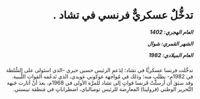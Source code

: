<h1 dir="rtl">تدخُّلٌ عسكريٌّ فرنسي في تشاد .</h1>

<h5 dir="rtl">العام الهجري:  1402

الشهر القمري: شوال

العام الميلادي: 1982</h5>

<p dir="rtl">تدخَّلت فرنسا عسكريًّا في تشاد؛ لِدَعمِ الرئيس حسين حبري -الذي استَولى على السُّلطة في 1982م- بطلَبٍ منه؛ وذلك في مُواجهة غوكوني عويدي، الذي تَدعُمه القوات اللِّيبية. وقد سبَقَ أن أرسلَتْ فَرنسا قواتٍ إلى تشاد للمرَّة الأولى في 1968م، بعدَ أنْ أثارت جَبهة التَّحرير الوطني (فرولينا) المعارِضة للرئيس تومبالباي، اضطراباتٍ في مَنطقة تيبستي.</p></br>
